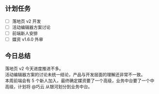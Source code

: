 ## 计划任务

- [ ] 落地页 v2 开发
- [ ] 活动编辑器方案讨论
- [ ] 前端新人安排
- [ ] 媒资 v1.6.0 外审

## 今日总结

落地页 v2 今天进度推进不多。  
活动编辑器方案的讨论未统一结论，产品与开发层面的理解还非常不一致。  
本周前端会有 5 个新人加入，最终确定媒资要了一个高级，业务中台要了一个中高级，计划将 @巧云 从银河划分到业务中台。  
